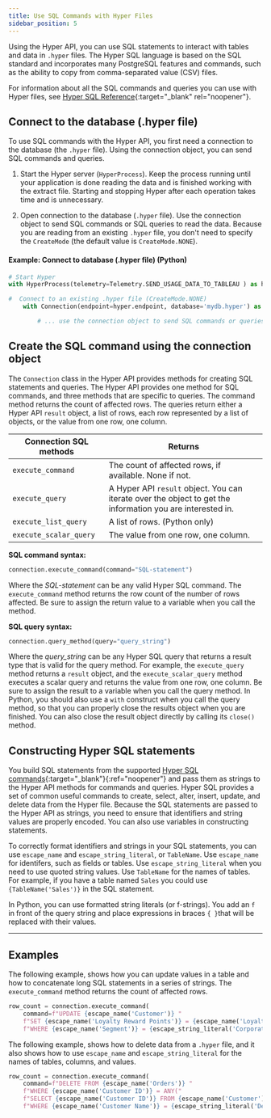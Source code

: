 ```yaml
---
title: Use SQL Commands with Hyper Files
sidebar_position: 5
---
```


Using the Hyper API, you can use SQL statements to interact with tables and data in `.hyper` files. The Hyper SQL language is based on the SQL standard and incorporates many PostgreSQL features and commands, such as the ability to copy from comma-separated value (CSV) files.


For information about all the SQL commands and queries you can use with Hyper files, see [Hyper SQL Reference](../reference/sql/index.html){:target="_blank" rel="noopener"}.

## Connect to the database (.hyper file)

To use SQL commands with the Hyper API, you first need a connection to the database (the `.hyper` file). Using the connection object, you can send SQL commands and queries.

1. Start the Hyper server (`HyperProcess`). Keep the process running until your application is done reading the data and is finished working with the extract file. Starting and stopping Hyper after each operation takes time and is unnecessary.

2. Open connection to the database (`.hyper` file). Use the connection object to send SQL commands or SQL queries to read the data. Because you are reading from an existing `.hyper` file, you don't need to specify the `CreateMode` (the default value is `CreateMode.NONE`).

#### Example: Connect to database (.hyper file) (Python)

```python
# Start Hyper
with HyperProcess(telemetry=Telemetry.SEND_USAGE_DATA_TO_TABLEAU ) as hyper:

#  Connect to an existing .hyper file (CreateMode.NONE)
    with Connection(endpoint=hyper.endpoint, database='mydb.hyper') as connection:

        # ... use the connection object to send SQL commands or queries
```

## Create the SQL command using the connection object

The `Connection` class in the Hyper API provides methods for creating SQL statements and queries. The Hyper API provides one method for SQL commands, and three methods that are specific to queries. The command method returns the count of affected rows. The queries return either a Hyper API `result` object, a list of rows, each row represented by a list of objects, or the value from one row, one column.



| Connection SQL methods   | Returns |
| ---- | ---- |
`execute_command` | The count of affected rows, if available. None if not. |
`execute_query`  | A Hyper API `result` object. You can iterate over the object to get the information you are interested in. |
`execute_list_query` | A list of rows. (Python only) |
`execute_scalar_query` | The value from one row, one column. |

**SQL command syntax:**

```python
connection.execute_command(command="SQL-statement")
```

Where the *SQL-statement* can be any valid Hyper SQL command. The `execute_command` method returns the row count of the number of rows affected. Be sure to assign the return value to a variable when you call the method. 

**SQL query syntax:**

```python
connection.query_method(query="query_string")
```

Where the *query_string* can be any Hyper SQL query that returns a result type that is valid for the query method. For example, the `execute_query` method returns a `result` object, and the `execute_scalar_query` method executes a scalar query and returns the value from one row, one column. Be sure to assign the result to a variable when you call the query method. In Python, you should also use a `with` construct when you call the query method, so that you can properly close the results object when you are finished. You can also close the result object directly by calling its `close()` method.  


## Constructing Hyper SQL statements

You build SQL statements from the supported [Hyper SQL commands](../reference/sql/sql-commands.html){:target="_blank"}{:ref="noopener"} and pass them as strings to the Hyper API methods for commands and queries. Hyper SQL provides a set of common useful commands to create, select, alter, insert, update, and delete data from the Hyper file. Because the SQL statements are passed to the Hyper API as strings, you need to ensure that identifiers and string values are properly encoded. You can also use variables in constructing statements.

To correctly format identifiers and strings in your SQL statements, you can use `escape_name` and `escape_string_literal`, or `TableName`. Use `escape_name` for identifers, such as fields or tables. Use `escape_string_literal` when you need to use quoted string values. Use `TableName` for the names of tables. For example, if you have a table named `Sales` you could use `{TableName('Sales')}` in the SQL statement.

In Python, you can use formatted string literals (or f-strings). You add an `f` in front of the query string and place expressions in braces `{ }`that will be replaced with their values.

---

## Examples

The following example, shows how you can update values in a table and how to concatenate long SQL statements in a series of strings. The `execute_command` method returns the count of affected rows.

```python
row_count = connection.execute_command(
    command=f"UPDATE {escape_name('Customer')} "
    f"SET {escape_name('Loyalty Reward Points')} = {escape_name('Loyalty Reward Points')} + 50 "
    f"WHERE {escape_name('Segment')} = {escape_string_literal('Corporate')}")
```

The following example, shows how to delete data from a `.hyper` file, and it also shows how to use `escape_name` and `escape_string_literal` for the names of tables, columns, and values.


```python
row_count = connection.execute_command(
    command=f"DELETE FROM {escape_name('Orders')} "
    f"WHERE {escape_name('Customer ID')} = ANY("
    f"SELECT {escape_name('Customer ID')} FROM {escape_name('Customer')} "
    f"WHERE {escape_name('Customer Name')} = {escape_string_literal('Dennis Kane')})")
```

